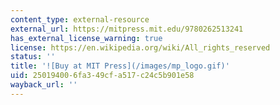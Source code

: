 ```yaml
---
content_type: external-resource
external_url: https://mitpress.mit.edu/9780262513241
has_external_license_warning: true
license: https://en.wikipedia.org/wiki/All_rights_reserved
status: ''
title: '![Buy at MIT Press](/images/mp_logo.gif)'
uid: 25019400-6fa3-49cf-a517-c24c5b901e58
wayback_url: ''
---
```

